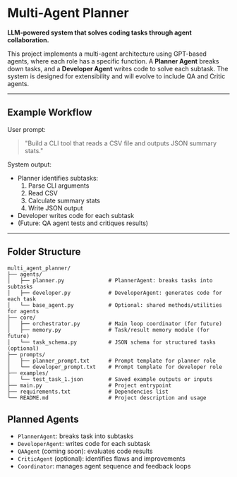 

# Multi-Agent Planner

**LLM-powered system that solves coding tasks through agent collaboration.**

This project implements a multi-agent architecture using GPT-based agents, where each role has a specific function. A **Planner Agent** breaks down tasks, and a **Developer Agent** writes code to solve each subtask. The system is designed for extensibility and will evolve to include QA and Critic agents.

---

## Example Workflow

User prompt:
> "Build a CLI tool that reads a CSV file and outputs JSON summary stats."

System output:
- Planner identifies subtasks:
  1. Parse CLI arguments
  2. Read CSV
  3. Calculate summary stats
  4. Write JSON output
- Developer writes code for each subtask
- (Future: QA agent tests and critiques results)

---

## Folder Structure

```
multi_agent_planner/
├── agents/
│   ├── planner.py              # PlannerAgent: breaks tasks into subtasks
│   ├── developer.py            # DeveloperAgent: generates code for each task
│   └── base_agent.py           # Optional: shared methods/utilities for agents
├── core/
│   ├── orchestrator.py         # Main loop coordinator (for future)
│   ├── memory.py               # Task/result memory module (for future)
│   └── task_schema.py          # JSON schema for structured tasks (optional)
├── prompts/
│   ├── planner_prompt.txt      # Prompt template for planner role
│   └── developer_prompt.txt    # Prompt template for developer role
├── examples/
│   └── test_task_1.json        # Saved example outputs or inputs
├── main.py                     # Project entrypoint
├── requirements.txt            # Dependencies list
└── README.md                   # Project description and usage
```

## Planned Agents

- `PlannerAgent`: breaks task into subtasks
- `DeveloperAgent`: writes code for each subtask
- `QAAgent` (coming soon): evaluates code results
- `CriticAgent` (optional): identifies flaws and improvements
- `Coordinator`: manages agent sequence and feedback loops